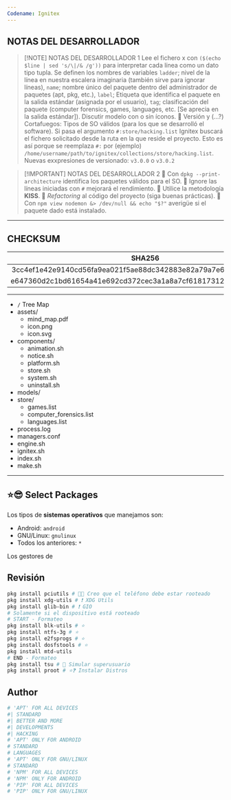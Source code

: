 ```yaml
---
Codename: Ignitex
---
```

## NOTAS DEL DESARROLLADOR

> [!NOTE] NOTAS DEL DESARROLLADOR 1
> Lee el fichero x con `($(echo $line | sed 's/\|/& /g'))` para interpretar cada línea como un dato tipo tupla.
> Se definen los nombres de variables `ladder`; nivel de la línea en nuestra escalera imaginaria (también sirve para ignorar líneas), `name`; nombre único del paquete dentro del administrador de paquetes (apt, pkg, etc.), `label`; Etiqueta que identifica el paquete en la salida estándar (asignada por el usuario), `tag`; clasificación del paquete (computer forensics, games, languages, etc. \[Se aprecia en la salida estándar\]).
> Discutir modelo con o sin íconos. 😬
> Versión y (…?)
> Cortafuegos: Tipos de SO válidos (para los que se desarrolló el software).
> Si pasa el argumento `#:store/hacking.list` Ignitex buscará el fichero solicitado desde la ruta en la que reside el proyecto. Esto es así porque se reemplaza `#:` por (ejemplo) `/home/username/path/to/ignitex/collections/store/hacking.list`.
> Nuevas exxpresiones de versionado: `v3.0.0` o `v3.0.2`


> [!IMPORTANT] NOTAS DEL DESARROLLADOR 2
> 🔷 Con `dpkg --print-architecture` identifica los paquetes válidos para el SO.
> 🔷 Ignore las líneas iniciadas con `#` mejorará el rendimiento.
> 🔷 Utilice la metodología **KISS**.
> 🔷 *Refactoring* al código del proyecto (siga buenas prácticas).
> 🔷 Con `npm view nodemon &> /dev/null && echo "$?"` averigüe si el paquete dado está instalado.

---

## CHECKSUM

| SHA256 | File |
|:------:|:----:|
| 3cc4ef1e42e9140cd56fa9ea021f5ae88dc342883e82a79a7e6d8c4a276ef127 | ./pkg.list |
| e647360d2c1bd61654a41e692cd372cec3a1a8a7cf61817312bfc5b539f2cbaa | ./pkg.sh |

---

- `/` Tree Map
- assets/
	+ mind_map.pdf
	+ icon.png
	+ icon.svg
- components/
	+ animation.sh
	+ notice.sh
	+ platform.sh
	+ store.sh
	+ system.sh
	+ uninstall.sh
- models/
- store/
	+ games.list
	+ computer_forensics.list
	+ languages.list
- process.log
- managers.conf
- engine.sh
- ignitex.sh
- index.sh
- make.sh

---

## ⭐😎 Select Packages

Los tipos de **sistemas operativos** que manejamos son:

- Android: `android`
- GNU/Linux: `gnulinux`
- Todos los anteriores: `*`

Los gestores de 

## Revisión

```bash
pkg install pciutils # 💢😔 Creo que el teléfono debe estar rooteado
pkg install xdg-utils # ❗ XDG Utils
pkg install glib-bin # ❗ GIO
# Solamente si el dispositivo está rooteado
# START - Formateo
pkg install blk-utils # ⭐
pkg install ntfs-3g # ⭐
pkg install e2fsprogs # ⭐
pkg install dosfstools # ⭐
pkg install mtd-utils
# END - Formateo
pkg install tsu # 💢 Simular superusuario
pkg install proot # ⭐❓ Instalar Distros
```

## Author

```bash
# 'APT' FOR ALL DEVICES
#| STANDARD
#| BETTER AND MORE
#| DEVELOPMENTS
#| HACKING
# 'APT' ONLY FOR ANDROID
# STANDARD
# LANGUAGES
# 'APT' ONLY FOR GNU/LINUX
# STANDARD
# 'NPM' FOR ALL DEVICES
# 'NPM' ONLY FOR ANDROID
# 'PIP' FOR ALL DEVICES
# 'PIP' ONLY FOR GNU/LINUX
```
